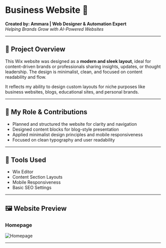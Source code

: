 # Business Website 📝

**Created by: Ammara | Web Designer & Automation Expert**  
*Helping Brands Grow with AI-Powered Websites*

---

## 📌 Project Overview

This Wix website was designed as a **modern and sleek layout**, ideal for content-driven brands or professionals sharing insights, updates, or thought leadership. The design is minimalist, clean, and focused on content readability and flow.

It reflects my ability to design custom layouts for niche purposes like business websites, blogs, educational sites, and personal brands.

---

## 💼 My Role & Contributions

- Planned and structured the website for clarity and navigation
- Designed content blocks for blog-style presentation
- Applied minimalist design principles and mobile responsiveness
- Focused on clean typography and user readability

---

## 🔧 Tools Used

- Wix Editor  
- Content Section Layouts  
- Mobile Responsiveness  
- Basic SEO Settings

---

## 🖼️ Website Preview

### Homepage
![Homepage](./homepage.png)

---


